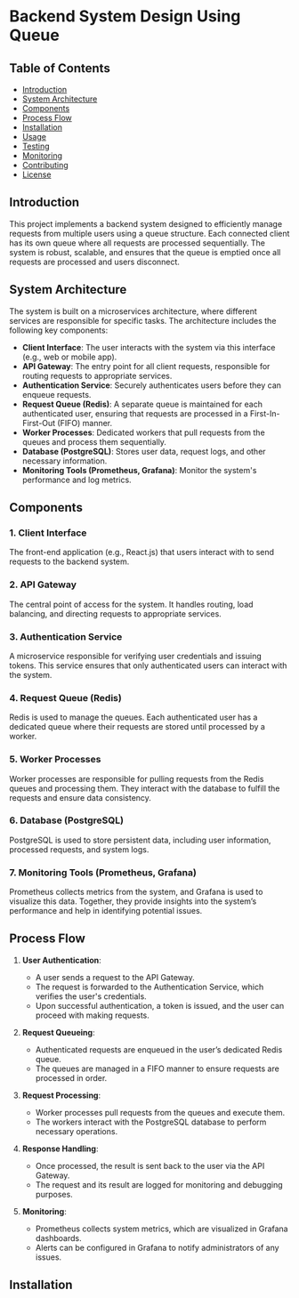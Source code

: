 # Backend System Design Using Queue

## Table of Contents
- [Introduction](#introduction)
- [System Architecture](#system-architecture)
- [Components](#components)
- [Process Flow](#process-flow)
- [Installation](#installation)
- [Usage](#usage)
- [Testing](#testing)
- [Monitoring](#monitoring)
- [Contributing](#contributing)
- [License](#license)

## Introduction
This project implements a backend system designed to efficiently manage requests from multiple users using a queue structure. Each connected client has its own queue where all requests are processed sequentially. The system is robust, scalable, and ensures that the queue is emptied once all requests are processed and users disconnect.

## System Architecture
The system is built on a microservices architecture, where different services are responsible for specific tasks. The architecture includes the following key components:

- **Client Interface**: The user interacts with the system via this interface (e.g., web or mobile app).
- **API Gateway**: The entry point for all client requests, responsible for routing requests to appropriate services.
- **Authentication Service**: Securely authenticates users before they can enqueue requests.
- **Request Queue (Redis)**: A separate queue is maintained for each authenticated user, ensuring that requests are processed in a First-In-First-Out (FIFO) manner.
- **Worker Processes**: Dedicated workers that pull requests from the queues and process them sequentially.
- **Database (PostgreSQL)**: Stores user data, request logs, and other necessary information.
- **Monitoring Tools (Prometheus, Grafana)**: Monitor the system's performance and log metrics.

## Components

### 1. **Client Interface**
The front-end application (e.g., React.js) that users interact with to send requests to the backend system.

### 2. **API Gateway**
The central point of access for the system. It handles routing, load balancing, and directing requests to appropriate services.

### 3. **Authentication Service**
A microservice responsible for verifying user credentials and issuing tokens. This service ensures that only authenticated users can interact with the system.

### 4. **Request Queue (Redis)**
Redis is used to manage the queues. Each authenticated user has a dedicated queue where their requests are stored until processed by a worker.

### 5. **Worker Processes**
Worker processes are responsible for pulling requests from the Redis queues and processing them. They interact with the database to fulfill the requests and ensure data consistency.

### 6. **Database (PostgreSQL)**
PostgreSQL is used to store persistent data, including user information, processed requests, and system logs.

### 7. **Monitoring Tools (Prometheus, Grafana)**
Prometheus collects metrics from the system, and Grafana is used to visualize this data. Together, they provide insights into the system’s performance and help in identifying potential issues.

## Process Flow

1. **User Authentication**: 
   - A user sends a request to the API Gateway.
   - The request is forwarded to the Authentication Service, which verifies the user's credentials.
   - Upon successful authentication, a token is issued, and the user can proceed with making requests.

2. **Request Queueing**: 
   - Authenticated requests are enqueued in the user’s dedicated Redis queue.
   - The queues are managed in a FIFO manner to ensure requests are processed in order.

3. **Request Processing**: 
   - Worker processes pull requests from the queues and execute them.
   - The workers interact with the PostgreSQL database to perform necessary operations.

4. **Response Handling**: 
   - Once processed, the result is sent back to the user via the API Gateway.
   - The request and its result are logged for monitoring and debugging purposes.

5. **Monitoring**: 
   - Prometheus collects system metrics, which are visualized in Grafana dashboards.
   - Alerts can be configured in Grafana to notify administrators of any issues.

## Installation
